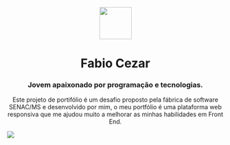 <div align="center">
    <img src="./.assets/img/logo.png" width="75">
    <h1>
        Fabio Cezar
    </h1>
    <h3>Jovem apaixonado por programação e tecnologias.</h3>
    <p>Este projeto de portifólio é um desafio proposto pela fábrica de software SENAC/MS e desenvolvido por mim, o meu portfólio é uma plataforma web responsiva que me ajudou muito a melhorar as minhas habilidades em Front End.</p>
</div>

<img src="./.assets/img/portfolio.png">
